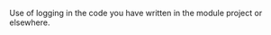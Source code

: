 <panel type="warning" header="`W7.5a` Can explain logging :star::star:" no-close>
  <include src="../../book/errorHandling/logging/what/full.md" />
<!-- TODO: add evidence -->
</panel>

<!-- ==================================================================================================== -->

<panel type="warning" header="`W7.5b` Can use logging :star::star:" no-close>
  <include src="../../book/errorHandling/logging/how/full.md" />
  <panel header=":dart: Evidence" expanded>

Use of logging in the code you have written in the module project or elsewhere.

  </panel>
</panel>
